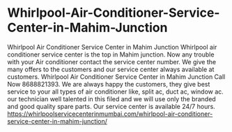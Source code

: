 # Whirlpool-Air-Conditioner-Service-Center-in-Mahim-Junction
Whirlpool Air Conditioner Service Center in Mahim Junction   Whirlpool air conditioner service center is the top in Mahim junction. Now any trouble with your Air conditioner contact the service center number. We give the many offers to the customers and our service center always available at customers. Whirlpool Air Conditioner Service Center in Mahim Junction Call Now 8688821393. We are always happy the customers, they give best service to your all types of air conditioner like, split ac, duct ac, window ac. our technician well talented in this filed and we will use only the branded and good quality spare parts. Our service center is available 24/7 hours. https://whirlpoolservicecenterinmumbai.com/whirlpool-air-conditioner-service-center-in-mahim-junction/
